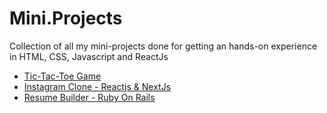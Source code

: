 # Mini.Projects
Collection of all my mini-projects done for getting an hands-on experience in HTML, CSS, Javascript and ReactJs

- [Tic-Tac-Toe Game](https://ruchip16.github.io/csb-hubkw/)
- [Instagram Clone - Reactjs & NextJs](https://github.com/Ruchip16/Insta-Clone)
- [Resume Builder - Ruby On Rails ](https://ruchi-resume.herokuapp.com/)
